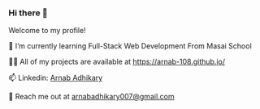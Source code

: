 ### Hi there 👋

<!--
**Arnab-108/arnab-108** is a ✨ _special_ ✨ repository because its `README.md` (this file) appears on your GitHub profile.

Here are some ideas to get you started:

- 🔭 I’m currently working on ...
- 🌱 I’m currently learning ...
- 👯 I’m looking to collaborate on ...
- 🤔 I’m looking for help with ...
- 💬 Ask me about ...
- 📫 How to reach me: ...
- 😄 Pronouns: ...
- ⚡ Fun fact: ...
-->

Welcome to my profile!

🌱 I’m currently learning Full-Stack Web Development From Masai School

👨‍💻 All of my projects are available at https://arnab-108.github.io/

📫 Linkedin: [Arnab Adhikary](https://www.linkedin.com/in/arnab-adhikary-80393822a/)

👯 Reach me out at [arnabadhikary007@gmail.com](arnabadhikary007@gmail.com)

